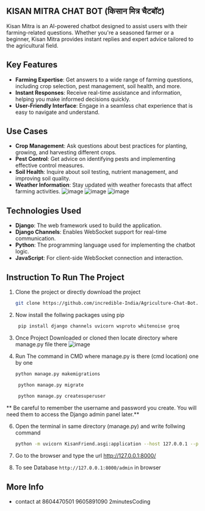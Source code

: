 ## KISAN MITRA CHAT BOT (किसान मित्र चैटबॉट)

Kisan Mitra is an AI-powered chatbot designed to assist users with their farming-related questions. Whether you're a seasoned farmer or a beginner, Kisan Mitra provides instant replies and expert advice tailored to the agricultural field.

## Key Features

- **Farming Expertise**: Get answers to a wide range of farming questions, including crop selection, pest management, soil health, and more.
- **Instant Responses**: Receive real-time assistance and information, helping you make informed decisions quickly.
- **User-Friendly Interface**: Engage in a seamless chat experience that is easy to navigate and understand.

## Use Cases

- **Crop Management**: Ask questions about best practices for planting, growing, and harvesting different crops.
- **Pest Control**: Get advice on identifying pests and implementing effective control measures.
- **Soil Health**: Inquire about soil testing, nutrient management, and improving soil quality.
- **Weather Information**: Stay updated with weather forecasts that affect farming activities.
![image](https://github.com/user-attachments/assets/70a0b714-229e-4a5a-a2d6-8e3ce2ed78e1)
![image](https://github.com/user-attachments/assets/bd625748-31cc-4507-90f5-dba583c601eb)
![image](https://github.com/user-attachments/assets/c1f419a2-a52d-46da-a45e-a77e70abe346)

## Technologies Used

- **Django**: The web framework used to build the application.
- **Django Channels**: Enables WebSocket support for real-time communication.
- **Python**: The programming language used for implementing the chatbot logic.
- **JavaScript**: For client-side WebSocket connection and interaction.

## Instruction To Run The Project

1. Clone the project or directly download the project
   ```bash
   git clone https://github.com/incredible-India/Agriculture-Chat-Bot.git

2. Now install the follwing packages using pip
   ```bash
    pip install django channels uvicorn wsproto whitenoise groq
3. Once Project Downloaded or cloned then locate directory where manage.py file there
   ![image](https://github.com/user-attachments/assets/cbb6f12e-225b-4b91-a7ed-7339363003e4)

4. Run The command in CMD where manage.py is there (cmd location) one by one
    ```bash
   python manage.py makemigrations
 
     python manage.py migrate
  
     python manage.py createsuperuser
**   Be careful to remember the username and password you create.
You will need them to access the Django admin panel later.**


6. Open the terminal in same directory (manage.py) and write follwing command
   ```bash
   python -m uvicorn KisanFriend.asgi:application --host 127.0.0.1 --port 8000
7. Go to the browser and type the url http://127.0.0.1:8000/

8. To see Database
   ```http://127.0.0.1:8000/admin``` in browser


## More Info 
- contact at 8604470501 9605891090 2minutesCoding
   

